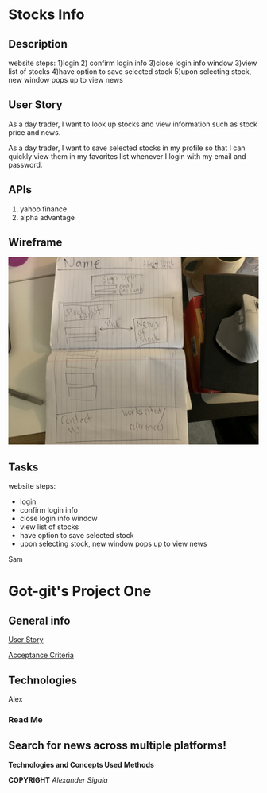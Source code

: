 # Stocks Info

## Description

website steps: 1)login 2) confirm login info 3)close login info window 3)view list of stocks 4)have option to save selected stock 5)upon selecting stock, new window pops up to view news

## User Story

As a day trader, I want to look up stocks and view information such as stock price and news.

As a day trader, I want to save selected stocks in my profile so that I can quickly view them in my favorites list whenever I login with my email and password.

## APIs

1. yahoo finance
2. alpha advantage

## Wireframe

<img src="./assets/IMG_8241.JPG" alt="Wireframe-Pic">

## Tasks

website steps:

- login
- confirm login info
- close login info window
- view list of stocks
- have option to save selected stock
- upon selecting stock, new window pops up to view news

Sam

# Got-git's Project One

## General info

<ins>User Story</ins>

<ins>Acceptance Criteria</ins>

## Technologies

Alex

### Read Me

## Search for news across multiple platforms!

**Technologies and Concepts Used**
**Methods**

**COPYRIGHT**
_Alexander Sigala_
